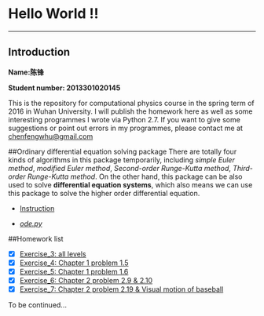 # **Hello World !!**
------

## Introduction
**Name:陈锋**

**Student number: 2013301020145**

This is the repository for computational physics course in the spring term of 2016 in Wuhan University. 
I will publish the homework here as well as some interesting programmes I wrote via Python 2.7.
If you want to give some suggestions or point out errors in my programmes, please contact me at chenfengwhu@gmail.com 

##Ordinary differential equation solving package
There are totally four kinds of algorithms in this package temporarily, including *simple Euler method*, *modified Euler method*, *Second-order Runge-Kutta method*, *Third-order Runge-Kutta method*. 
On the other hand, this package can be also used to solve **differential equation systems**, which also means we can use this package to solve the higher order differential equation.
 - [Instruction](https://www.zybuluo.com/355073677/note/323818)

 - [*ode.py*](https://github.com/chenfeng2013301020145/computational-physics_N2013301020145/blob/master/ode_package/ode.py)
 
##Homework list
- [x] [Exercise_3: all levels](https://github.com/chenfeng2013301020145/computational-physics_N2013301020145/blob/master/Exercise/1st%20assignment.md)
- [x] [Exercise_4: Chapter 1 problem 1.5](https://www.zybuluo.com/355073677/note/318129)
- [x] [Exercise_5: Chapter 1 problem 1.6](https://www.zybuluo.com/355073677/note/322726)
- [x] [Exercise_6: Chapter 2 problem 2.9 & 2.10](https://www.zybuluo.com/355073677/note/331446)
- [x] [Exercise_7: Chapter 2 problem 2.19 & Visual motion of baseball](https://www.zybuluo.com/355073677/note/339666)

To be continued...





